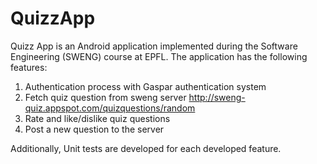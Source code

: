 # QuizzApp

Quizz App is an Android application implemented during the Software Engineering (SWENG) course at EPFL. The application has the following features:

1) Authentication process with Gaspar authentication system
2) Fetch quiz question from sweng server http://sweng-quiz.appspot.com/quizquestions/random
3) Rate and like/dislike quiz questions
4) Post a new question to the server

Additionally, Unit tests are developed for each developed feature.
